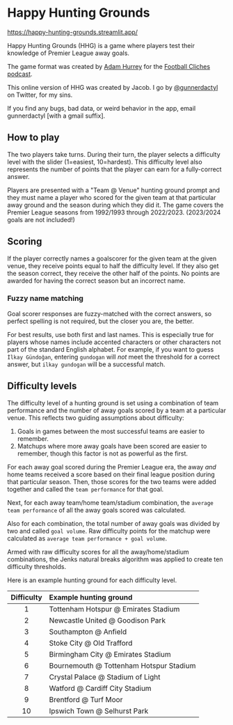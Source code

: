 # Happy Hunting Grounds

https://happy-hunting-grounds.streamlit.app/

Happy Hunting Grounds (HHG) is a game where players test their knowledge of Premier League away goals.

The game format was created by [Adam Hurrey](https://twitter.com/footballcliches) for the [Football Cliches podcast](https://linktr.ee/footballcliches).

This online version of HHG was created by Jacob. I go by [@gunnerdactyl](https://twitter.com/gunnerdactyl) on Twitter, for my sins.

If you find any bugs, bad data, or weird behavior in the app, email gunnerdactyl [with a gmail suffix].

## How to play

The two players take turns. During their turn, the player selects a difficulty level with the slider (1=easiest, 10=hardest). This difficulty level also represents the number of points that the player can earn for a fully-correct answer.

Players are presented with a "Team @ Venue" hunting ground prompt and they must name a player who scored for the given team at that particular away ground and the season during which they did it. The game covers the Premier League seasons from 1992/1993 through 2022/2023. (2023/2024 goals are not included!)

## Scoring

If the player correctly names a goalscorer for the given team at the given venue, they receive points equal to half the difficulty level. If they also get the season correct, they receive the other half of the points. No points are awarded for having the correct season but an incorrect name.

### Fuzzy name matching

Goal scorer responses are fuzzy-matched with the correct answers, so perfect spelling is not required, but the closer you are, the better.

For best results, use both first and last names. This is especially true for players whose names include accented characters or other characters not part of the standard English alphabet. For example, if you want to guess `İlkay Gündoğan`, entering `gundogan` will _not_ meet the threshold for a correct answer, but `ilkay gundogan` will be a successful match.

## Difficulty levels

The difficulty level of a hunting ground is set using a combination of team performance and the number of away goals scored by a team at a particular venue. This reflects two guiding assumptions about difficulty:

1. Goals in games between the most successful teams are easier to remember.
2. Matchups where more away goals have been scored are easier to remember, though this factor is not as powerful as the first.

For each away goal scored during the Premier League era, the away _and_ home teams received a score based on their final league position during that particular season. Then, those scores for the two teams were added together and called the `team performance` for that goal.

Next, for each away team/home team/stadium combination, the `average team performance` of all the away goals scored was calculated.

Also for each combination, the total number of away goals was divided by two and called `goal volume`. Raw difficulty points for the matchup were calculated as `average team performance + goal volume`.

Armed with raw difficulty scores for all the away/home/stadium combinations, the Jenks natural breaks algorithm was applied to create ten difficulty thresholds.

Here is an example hunting ground for each difficulty level.

| Difficulty | Example hunting ground|
| :--------: | :---------- |
| 1 |  Tottenham Hotspur @ Emirates Stadium |
| 2 |  Newcastle United @ Goodison Park |
| 3 |  Southampton @ Anfield |
| 4 |  Stoke City @ Old Trafford |
| 5 |  Birmingham City @ Emirates Stadium |
| 6 |  Bournemouth @ Tottenham Hotspur Stadium |
| 7 |  Crystal Palace @ Stadium of Light |
| 8 |  Watford @ Cardiff City Stadium |
| 9 |  Brentford @ Turf Moor |
| 10 |  Ipswich Town @ Selhurst Park |


